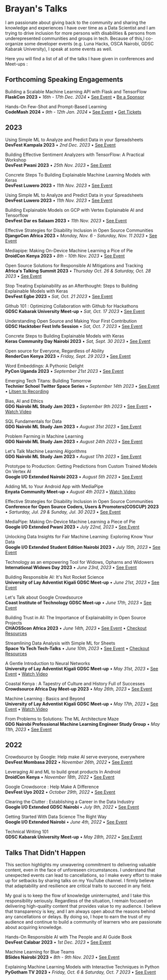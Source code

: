 # Brayan's Talks

I am passionate about giving back to the community and sharing the knowledge and experiences I have over time as a Data Scientist and I am trying to drive inclusion for more persons with disabilities & persons from underepresented communities and groups in tech. Because of this,I co-organize some developer events (e.g. Luna Hacks, OSCA Nairobi, GDSC Kabarak University), I speak at some events as well.

Here you will find a list of all of the talks I have given in conferences and Meet-ups : 

<h2><span>Forthcoming Speaking Engagements</span></h2>

<p>Building a Scalable Machine Learning API with Flask and TensorFlow<br><strong>FlaskCon 2023</strong> • <em>16th - 17th Dec. 2024</em>  • <a href="https://flaskcon.com/2023/">See Event</a> • <a href="https://flaskcon.com/2023/become-sponsor">Be a Sponsor</a>

<p>Hands-On Few-Shot and Prompt-Based Learning<br><strong>CodeMash 2024</strong> • <em>9th - 12th Jan. 2024</em>  • <a href=https://codemash.org/>See Event</a> • <a href="https://tickets.codemash.org/#/buyTickets">Get Tickets</a>

<h2><span>2023</span></h2>

<p>	Using Simple ML to Analyze and Predict Data in your Spreadsheets<br><strong>DevFest Kampala 2023</strong> • <em>2nd Dec. 2023</em>  • <a href="https://gdg.community.dev/events/details/google-gdg-cloud-kampala-presents-devfest-kampala-2023/">See Event</a>

<p>Building Effective Sentiment Analyzers with TensorFlow: A Practical Workshop<br><strong>DevFest Pwani 2023</strong> • <em>25th Nov. 2023</em>  • <a href="https://gdg.community.dev/events/details/google-gdg-pwani-presents-devfest-pwani-2023/">See Event</a>

<p>Concrete Steps To Building Explainable Machine Learning Models with Keras<br><strong>DevFest Luwero 2023</strong> • <em>11th Nov. 2023</em>  • <a href="https://gdg.community.dev/events/details/google-gdg-luwero-presents-devfest-luwero-2023/">See Event</a>

<p>	Using Simple ML to Analyze and Predict Data in your Spreadsheets<br><strong>DevFest Luwero 2023</strong> • <em>11th Nov. 2023</em>  • <a href="https://gdg.community.dev/events/details/google-gdg-luwero-presents-devfest-luwero-2023/">See Event</a>

<p>Building Explainable Models on GCP with Vertex Explainable AI and Tensorflow<br><strong>DevFest Dar es Salaam 2023</strong> • <em>11th Nov. 2023</em>  • <a href="https://gdg.community.dev/events/details/google-gdg-dar-es-salaam-presents-devfest-dar-es-salaam-2023/">See Event</a>

<p>Effective Strategies for Disability Inclusion in Open Source Communities<br><strong>DjangoCon Africa 2023</strong> • <em>Monday, Nov. 6 - Saturday, Nov. 11 2023</em>  • <a href=https://2023.djangocon.africa/>See Event</a>

<p>Mediapipe: Making On-Device Machine Learning a Pice of Pie<br><strong>DroidCon Kenya 2023</strong> • <em>8th - 10th Nov. 2023</em>  • <a href=https://droidcon.co.ke/>See Event</a>

<p>Open Source Solutions for Responsible AI Mitigations and Tracking<br><strong>Africa's Talking Summit 2023</strong> • <em>Thursday Oct. 26 & Saturday, Oct. 28 2023</em>  • <a href=https://summit.africastalking.com/#speakers>See Event</a>

<p>Stop Treating Explainability as an Afterthought: Steps to Building Explainable Models with Keras<br><strong>DevFest Egbe 2023</strong> • <em>Sat, Oct. 21 2023</em>  • <a href=https://gdg.community.dev/events/details/google-gdg-egbe-presents-devfest-egbe-2023/>See Event</a>

<p>Github 101 : Optimizing Collaboration with Github for Hackathons<br><strong>GDSC Kabarak University Meet-up</strong> • <em>Sat, Oct. 17 2023</em>  • <a href="https://gdsc.community.dev/events/details/developer-student-clubs-kabarak-university-presents-github-101-optimizing-collaboration-with-github-for-hackathons/">See Event</a>

<p>Understanding Open Source and Making Your First Contribution<br><strong>GDSC Hacktober Fest Info Session</strong> • <em>Sat, Oct. 7 2023</em>  • <a href="https://twitter.com/dsc_mountKenya/status/1709301441293168941?t=EqRwcH2XPaYwd7-JWOVV8Q&s=19">See Event</a>

<p>Concrete Steps to Building Explainable Models with Keras<br><strong>Keras Community Day Nairobi 2023</strong> • <em>Sat, Sept. 30 2023</em>  • <a href=https://x.com/GDG_Nairobi/status/1707708413055054069?s=20>See Event</a>

<p>Open source for Everyone, Regardless of Ability<br><strong>RenderCon Kenya 2023</strong> • <em>Friday, Sept. 29 2023</em>  • <a href=https://www.rendercon.org/>See Event</a>

<p>Word Embeddings: A Pythonic Delight<br><strong>PyCon Uganda 2023</strong> • <em>September 21st 2023</em>  • <a href=https://ug.pycon.org/>See Event</a>

<p>Emerging Tech Titans: Building Tomorrow<br><strong>Technier School Twitter Space Series</strong> • <em>September 14th 2023</em>  • <a href="https://twitter.com/TechnierSchool/status/1698951051141922880?t=PxjTyBIFOLZOXCKCzyyafg&s=19">See Event</a> • <a href="https://twitter.com/TechnierSchool/status/1698951053876543867?t=83X7RQCfCxehCCA7pneCWw&s=19">Litsen to Recording</a>

<p>Bias, AI and Ethics<br><strong>GDG Nairobi ML Study Jam 2023</strong> • <em>September 9th 2023</em>  • <a href=https://gdg.community.dev/events/details/google-gdg-nairobi-presents-ml-study-jam-week-3-introduction-to-deep-learning-course-2023-08-31/cohost-gdg-nairobi>See Event</a> • <a href="https://www.youtube.com/live/Xdy-YRn6ow8?si=7wAcBe8US_o9cJtI&t=514">Watch Video</a>

<p>SQL Fundamentals for Data<br><strong>GDG Nairobi ML Study Jam 2023</strong> • <em>August 31st 2023</em>  • <a href=https://gdg.community.dev/events/details/google-gdg-nairobi-presents-ml-study-jam-week-3-introduction-to-deep-learning-course-2023-08-31/cohost-gdg-nairobi>See Event</a>

<p>Problem Farming in Machine Learning<br><strong>GDG Nairobi ML Study Jam 2023</strong> • <em>August 24th 2023</em>  • <a href=https://gdg.community.dev/events/details/google-gdg-nairobi-presents-ml-study-jam-week-2-intermediate-machine-learning-2023-08-24/cohost-gdg-nairobi>See Event</a>

<p>Let's Talk Machine Learning Algorithms<br><strong>GDG Nairobi ML Study Jam 2023</strong> • <em>August 17th 2023</em>  • <a href=https://gdg.community.dev/events/details/google-gdg-nairobi-presents-ml-study-jam-week-1-introduction-to-machine-learning-2023-08-17/cohost-gdg-nairobi>See Event</a>

<p>Prototype to Production: Getting Predictions from Custom Trained Models On Vertex AI<br><strong>Google I/O Extended Nairobi 2023</strong> • <em>August 5th 2023</em>  • <a href=https://gdg.community.dev/events/details/google-gdg-nairobi-presents-google-io-2023-extended-nairobi/>See Event</a>

<p>Adding ML to Your Android App with MediaPipe <br><strong>Enyata Community Meet-up</strong> • <em>August 4th 2023</em> • <a href="https://youtu.be/wV5txc6UbL8?si=mJrW7DGfrLtyEdPQ">Watch Video</a>

<p>Effective Strategies for Disability Inclusion in Open Source Communities<br><strong>Conference for Open Source Coders, Users & Promoters(COSCUP) 2023</strong> • <em>Sarturday, Jul. 29 & Sunday, Jul. 30 2023</em>  • <a href=https://coscup.org/2023/en/>See Event</a>

<p>MediaPipe: Making On-Device Machine Learning a Piece of Pie<br><strong>Google I/O Extended Pwani 2023</strong> • <em>July 22nd, 2023</em>  • <a href=https://gdg.community.dev/events/details/google-gdg-pwani-presents-google-io-extended-pwani-2023/>See Event</a>

<p>Unlocking Data Insights for Fair Machine Learning: Exploring Know Your Data<br><strong>Google I/O Extended Student Edition Nairobi 2023</strong> • <em>July 15th, 2023</em>  • <a href=https://twitter.com/Ms_Konya/status/1680614877490999304?s=20>See Event</a>

<p>Technology as an empowering Tool for Widows, Opharns and Widowers<br><strong>International Widows Day 2023</strong> • <em>June 23rd, 2023</em>  • <a href=https://www.linkedin.com/posts/brayan-mwanyumba-309498227_internationalwidowsday-technology-womenempowerment-activity-7078268147002146817-8phJ?utm_source=share&utm_medium=member_desktop/>See Event</a>
  
<p>Building Responsible AI: It's Not Rocket Science<br><strong>University of Lay Adventist Kigali GDSC Meet-up</strong> • <em>June 21st, 2023</em>  • <a href=https://gdsc.community.dev/events/details/developer-student-clubs-university-of-lay-adventist-of-kigali-presents-explore-ml-study-jam-2023-06-21/>See Event</a>

<p>Let's Talk about Google Crowdsource<br><strong>Coast Institute of Technology GDSC Meet-up</strong> • <em>June 17th, 2023</em>  • <a href=https://gdsc.community.dev/events/details/developer-student-clubs-coast-institute-of-technology-presents-lets-talk-about-google-crowdsource//>See Event</a> 

<p>Building Trust in AI: The Importance of Explainability in Open Source Projects <br><strong>CHAOSScon Africa 2023</strong> • <em>June 14th, 2023</em>  • <a href=https://chaoss.community/chaosscon-2023-africa/>See Event</a> • <a href=https://github.com/mwanyumba7/TalksandEvents/blob/main/Talks/CHAOSSconAfrica23.md>Checkout Resources</a></p>  

<p> Streamlining Data Analysis with Simple ML for Sheets <br><strong>Space Ya Tech Tech-Talks</strong> • <em>June 10th, 2023</em>  • <a href=https://www.eventbrite.com/e/streamlining-data-analysis-with-simple-ml-for-sheets-tickets-649937258837/>See Event</a> • <a href=https://github.com/mwanyumba7/TalksandEvents/blob/main/Talks/SYTTechTalks-SessionOne.md>Checkout Resources</a></p>

<p>A Gentle Introduction to Neural Networks<br><strong>University of Lay Adventist Kigali GDSC Meet-up</strong> • <em>May 31st, 2023</em>  • <a href=https://gdsc.community.dev/events/details/developer-student-clubs-university-of-lay-adventist-of-kigali-presents-explore-ml-study-jam-2023-05-31//>See Event</a> • <a href=https://youtu.be/_L5Kfy0gpWY/>Watch Video</a>

<p>Coastal Kenya : A Tapestry of Culture and History Full of Successes<br><strong>Crowdsource Africa Day Meet-up 2023</strong> • <em>May 26th, 2023</em>  • <a href=https://www.linkedin.com/posts/brayan-mwanyumba-309498227_googlecrowdsource-activity-7069036903802503168-LB_S/?utm_source=share&utm_medium=member_desktop/>See Event</a>

<p>Machine Learning : Basics and Beyond<br><strong>University of Lay Adventist Kigali GDSC Meet-up</strong> • <em>May 17th, 2023</em>  • <a href=https://gdsc.community.dev/events/details/developer-student-clubs-university-of-lay-adventist-of-kigali-presents-explore-ml-study-jam-2023-05-31//>See Event</a> • <a href=https://youtu.be/GzcIodiTCVc/>Watch Video</a>

<p>From Problems to Solutions: The ML Architecture Maze<br><strong>GDG Nairobi Professional Machine Learning Engineer Study Group</strong> • <em>May 11th, 2023</em>  • <a href=https://gdg.community.dev/events/details/google-gdg-nairobi-presents-certification-study-group-professional-machine-learning-2023-05-18/cohost-gdg-nairobi/>See Event</a>

<h2><span>2022</span></h2>

<p> Crowdsource by Google: Help make AI serve everyone, everywhere <br><strong>DevFest Mombasa 2022</strong> • <em>November 26th, 2022</em> • <a target="_blank" rel="noopener" href="https://gdg.community.dev/events/details/google-gdg-mombasa-presents-devfest-2022-mombasa/">See Event</a></p>

<p>Leveraging AI and ML to build great products In Android <br><strong>DroidCon Kenya</strong> • <em>November 18th, 2022</em> • <a target="_blank" rel="noopener" href="https://droidcon.co.ke/sessions/leveraging-ai-and-ml-to-build-great-products-in-android-1667497717?from=/past-events/2022">See Event</a></p>

<p>Google Crowdsorce : Help Make A Difference <br><strong>DevFest Uyo 2022</strong> • <em>October 29th, 2022</em> • <a target="_blank" rel="noopener" href="https://twitter.com/gdg_uyo/status/1581886573741633536?s=20">See Event</a></p>


<p>Clearing the Clutter : Establishing a Career in the Data Industry<br><strong>Google I/O Extended GDSC Nairobi </strong> • <em>July 9th, 2022</em> • <a target="_blank" rel="noopener" href="https://twitter.com/gdscio/status/1545322789015617538?s=20">See Event</a></p>

<p data-v-68dca13d=""> Getting Started With Data Science The Right Way<br data-v-68dca13d=""><strong data-v-68dca13d="">Google I/O Extended Nairobi</strong> • <em data-v-68dca13d="">June 4th, 2022</em> • <a target="_blank" rel="noopener" href="https://gdg.community.dev/events/details/google-gdg-nairobi-presents-google-io-2022-extended-nairobi/" >See Event</a></p>

<p>Technical Writing 101<br><strong>GDSC Kabarak University Meet-up</strong> • <em>May 28th, 2022</em> • <a target="_blank" rel="noopener" href="https://gdsc.community.dev/events/details/developer-student-clubs-kabarak-university-presents-technical-writing/">See Event</a></p>

<h2><span>Talks That Didn't Happen</span></h2>

This section highlights my unwavering commitment to delivering valuable content, even in the face of unforeseen circumstances. I understand that unexpected events can lead to cancellations, so I make every effort to make up for setbacks by sharing talks on my YouTube channel. I firmly believe that adaptability and resilience are critical traits to succeed in any field.

My goal is to keep the flow of knowledge uninterrupted, and I take this responsibility seriously. Regardless of the situation, I remain focused on delivering high-quality content that provides value to my audience. I believe that transparency is key, and I am always open about the reasons behind any cancellations or delays. By doing so, I hope to earn the trust of my audience and continue to build a community of learners who are passionate about acquiring knowledge.

<p>Hands-On Responsible AI with The People and AI Guide Book<br><strong>DevFest Calabar 2023</strong> • <em>1st Dec. 2023</em>  • <a href="https://gdg.community.dev/events/details/google-gdg-calabar-presents-devfest-2023-calabar/">See Event</a>

<p>Machine Learning for Blue Teams<br><strong>BSides Nairobi 2023</strong> • <em>8th - 9th Nov. 2023</em>  • <a href=https://bsidesnairobi.ke/>See Event</a>
 
<p>Explaining Machine Learning Models with Interactive Techniques in Python<br><strong>PyGotham TV 2023</strong> • <em>Friday, Oct. 6 & Saturday, Oct. 7 2023</em>  • <a href=https://2023.pygotham.tv/talks/explaining-machine-learning-models-with-interactive-techniques-in-python/>See Event</a>
